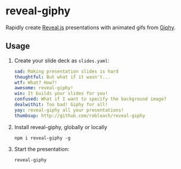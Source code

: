 # reveal-giphy

Rapidly create [Reveal.js](http://lab.hakim.se/reveal-js/#/) presentations with animated gifs from [Giphy](http://giphy.com/).

## Usage

1. Create your slide deck as `slides.yaml`:

    ``` yaml
    sad: Making presentation slides is hard
    thoughtful: But what if it wasn't...
    wtf: What? How?!
    awesome: reveal-giphy!
    win: It builds your slides for you!
    confused: What if I want to specify the background image?
    dealwithit: Too bad! Giphy for all!
    yay: reveal-giphy all your presentations!
    thumbsup: http://github.com/robloach/reveal-giphy
    ```

2. Install reveal-giphy, globally or locally

    ```
    npm i reveal-giphy -g
    ```

3. Start the presentation:

    ```
    reveal-giphy
    ```
